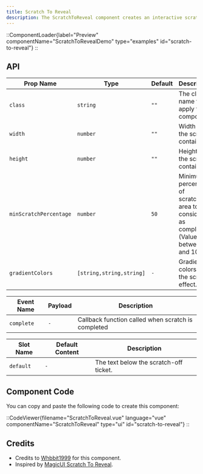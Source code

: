 ```yaml
---
title: Scratch To Reveal
description: The ScratchToReveal component creates an interactive scratch-off effect with customizable dimensions and animations, revealing hidden content beneath.
---
```


::ComponentLoader{label="Preview" componentName="ScratchToRevealDemo" type="examples" id="scratch-to-reveal"}
::

## API

| Prop Name              | Type                     | Default | Description                                                                                   |
| ---------------------- | ------------------------ | ------- | --------------------------------------------------------------------------------------------- |
| `class`                | `string`                 | `""`    | The class name to apply to the component.                                                     |
| `width`                | `number`                 | `""`    | Width of the scratch container.                                                               |
| `height`               | `number`                 | `""`    | Height of the scratch container.                                                              |
| `minScratchPercentage` | `number`                 | `50`    | Minimum percentage of scratched area to be considered as completed (Value between 0 and 100). |
| `gradientColors`       | `[string,string,string]` | `-`     | Gradient colors for the scratch effect.                                                       |

| Event Name | Payload | Description                                        |
| ---------- | ------- | -------------------------------------------------- |
| `complete` | `-`     | Callback function called when scratch is completed |

| Slot Name | Default Content | Description                            |
| --------- | --------------- | -------------------------------------- |
| `default` | `-`             | The text below the scratch-off ticket. |

## Component Code

You can copy and paste the following code to create this component:

::CodeViewer{filename="ScratchToReveal.vue" language="vue" componentName="ScratchToReveal" type="ui" id="scratch-to-reveal"}
::

## Credits

- Credits to [Whbbit1999](https://github.com/Whbbit1999) for this component.
- Inspired by [MagicUI Scratch To Reveal](https://magicui.design/docs/components/scratch-to-reveal).
